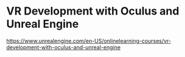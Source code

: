# VR Development with Oculus and Unreal Engine
https://www.unrealengine.com/en-US/onlinelearning-courses/vr-development-with-oculus-and-unreal-engine

